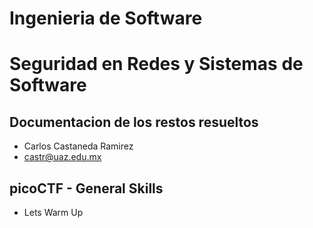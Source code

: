 # Ingenieria de Software
# Seguridad en Redes y Sistemas de Software

## Documentacion de los restos resueltos

- Carlos Castaneda Ramirez
- castr@uaz.edu.mx

## picoCTF - General Skills
- Lets Warm Up





